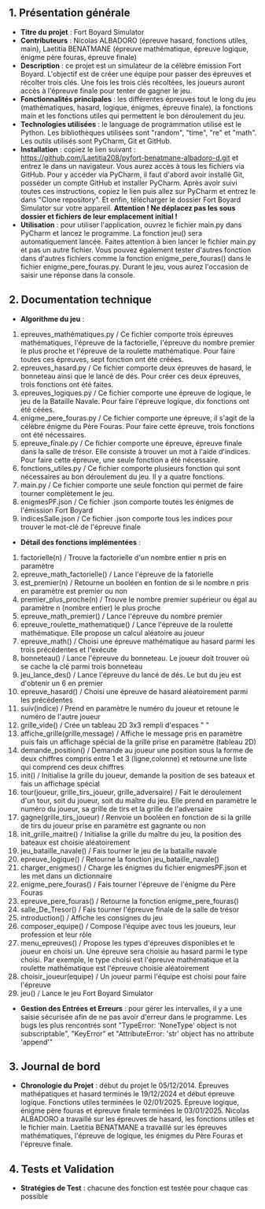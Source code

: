 ## **1. Présentation générale**

   - **Titre du projet** : Fort Boyard Simulator
   - **Contributeurs** : Nicolas ALBADORO (épreuve hasard, fonctions utiles, main), Laetitia BENATMANE (épreuve mathématique, épreuve logique, énigme père fouras, épreuve finale)
   - **Description** : ce projet est un simulateur de la célèbre émission Fort Boyard. L'objectif est de créer une équipe pour passer des épreuves et récolter trois clés.
                       Une fois les trois clés récoltées, les joueurs auront accès à l'épreuve finale pour tenter de gagner le jeu.
   - **Fonctionnalités principales** : les différentes épreuves tout le long du jeu (mathématiques, hasard, logique, énigmes, épreuve finale),
                                       la fonctions main et les fonctions utiles qui permettent le bon déroulement du jeu.
   - **Technologies utilisées** : le language de programmation utilisé est le Python. Les bibliothèques utilisées sont "random", "time", "re" et "math". Les outils utilisés sont PyCharm, Git et GitHub.
   - **Installation** : copiez le lien suivant : https://github.com/Laetitia208/pyfort-benatmane-albadoro-d.git et entrez le dans un navigateur. Vous aurez accès à tous les fichiers via GitHub. Pour y accéder via PyCharm, il faut d'abord avoir installé Git, posséder un compte GitHub et installer PyCharm. Après avoir suivi toutes ces instructions, copiez le lien puis allez sur PyCharm et entrez le dans "Clone repository". Et enfin, télécharger le dossier Fort Boyard Simulator sur votre appareil. **Attention ! Ne déplacez pas les sous dossier et fichiers de leur emplacement initial !**
   - **Utilisation** : pour utiliser l'application, ouvrez le fichier main.py dans PyCharm et lancez le programme. La fonction jeu() sera automatiquement lancée. Faites attention à bien lancer le fichier main.py et pas un autre fichier. Vous pouvez également tester d'autres fonction dans d'autres fichiers comme la fonction enigme_pere_fouras() dans le fichier enigme_pere_fouras.py. Durant le jeu, vous aurez l'occasion de saisir une réponse dans la console.

## **2. Documentation technique**

   - **Algorithme du jeu** :
   1) epreuves_mathématiques.py / Ce fichier comporte trois épreuves mathématiques, l'épreuve de la factorielle, l'épreuve du nombre premier le plus proche et l'épreuve de la roulette mathématique. Pour faire toutes ces épreuves, sept fonction ont été créées. 
   2) epreuves_hasard.py / Ce fichier comporte deux épreuves de hasard, le bonneteau ainsi que le lancé de dés. Pour créer ces deux épreuves, trois fonctions ont été faites.
   3) epreuves_logiques.py / Ce fichier comporte une épreuve de logique, le jeu de la Bataille Navale. Pour faire l'épreuve logique, dix fonctions ont été céées.
   4) enigme_pere_fouras.py / Ce fichier comporte une épreuve, il s'agit de la célèbre énigme du Père Fouras. Pour faire cette épreuve, trois fonctions ont été nécessaires.
   5) epreuve_finale.py / Ce fichier comporte une épreuve, épreuve finale dans la salle de trésor. Elle consiste à trouver un mot à l'aide d'indices. Pour faire cette épreuve, une seule fonction a été nécessaire.
   6) fonctions_utiles.py / Ce fichier comporte plusieurs fonction qui sont nécessaires au bon déroulement du jeu. Il y a quatre fonctions.
   7) main.py / Ce fichier comporte une seule fonction qui permet de faire tourner complètement le jeu.
   8) enigmesPF.json / Ce fichier .json comporte toutes les énigmes de l'émission Fort Boyard
   9) indicesSalle.json / Ce fichier .json comporte tous les indices pour trouver le mot-clé de l'épreuve finale 
   - **Détail des fonctions implémentées** :
   1) factorielle(n) / Trouve la factorielle d'un nombre entier n pris en paramètre
   2) epreuve_math_factorielle() / Lance l'épreuve de la fatorielle 
   3) est_premier(n) / Retourne un booléen en fontion de si le nombre n pris en paramètre est premier ou non
   4) premier_plus_proche(n) / Trouve le nombre premier supérieur ou égal au paramètre n (nombre entier) le plus proche
   5) epreuve_math_premier() / Lance l'épreuve du nombre premier
   6) epreuve_roulette_mathematique() / Lance l'épreuve de la roulette mathématique. Elle propose un calcul aléatoire au joueur
   7) epreuve_math() / Choisi une épreuve mathématique au hasard parmi les trois précédentes et l'exécute
   8) bonneteau() / Lance l'épreuve du bonneteau. Le joueur doit trouver où se cache la clé parmi trois bonneteau
   9) jeu_lance_des() / Lance l'épreuve du lancé de dés. Le but du jeu est d'obtenir un 6 en premier
   10) epreuve_hasard() / Choisi une épreuve de hasard aléatoirement parmi les précédentes
   11) suiv(indice) / Prend en paramètre le numéro du joueur et retoune le numéro de l'autre joueur
   12) grille_vide() / Crée un tableau 2D 3x3 rempli d'espaces " "
   13) affiche_grille(grille,message) / Affiche le message pris en paramètre puis fais un affichage spécial de la grille prise en paramètre (tableau 2D)
   14) demande_position() / Demande au joueur une position sous la forme de deux chiffres compris entre 1 et 3 (ligne,colonne) et retourne une liste qui comprend ces deux chiffres
   15) init() / Initialise la grille du joueur, demande la position de ses bateaux et fais un affichage spécial
   16) tour(joueur, grille_tirs_joueur, grille_adversaire) / Fait le déroulement d'un tour, soit du joueur, soit du maître du jeu. Elle prend en paramètre le numéro du joueur, sa grille de tirs et la grille de l'adversaire
   17) gagne(grille_tirs_joueur) / Renvoie un booléen en fonction de si la grille de tirs du joueur prise en paramètre est gagnante ou non 
   18) init_grille_maitre() / Initialise la grille du maître du jeu, la position des bateaux est choisie aléatoirement
   19) jeu_bataille_navale() / Fais tourner le jeu de la bataille navale
   20) epreuve_logique() / Retourne la fonction jeu_bataille_navale()
   21) charger_enigmes() / Charge les énigmes du fichier enigmesPF.json et les met dans un dictionnaire
   22) enigme_pere_fouras() / Fais tourner l'épreuve de l'énigme du Père Fouras
   23) epreuve_pere_fouras() / Retourne la fonction enigme_pere_fouras()
   24) salle_De_Tresor() / Fais tourner l'épreuve finale de la salle de trésor
   25) introduction() / Affiche les consignes du jeu
   26) composer_equipe() / Compose l'équipe avec tous les joueurs, leur profession et leur rôle
   27) menu_epreuves() / Propose les types d'épreuves disponibles et le joueur en choisi un. Une épreuve sera choisie au hasard parmi le type choisi. Par exemple, le type choisi est l'épreuve mathématique et la roulette mathématique est l'épreuve choisie aléatoirement
   28) choisir_joueur(equipe) / Un joueur parmi l'équipe est choisi pour faire l'épreuve
   29) jeu() / Lance le jeu Fort Boyard Simulator
   - **Gestion des Entrées et Erreurs** : pour gérer les intervalles, il y a une saisie sécurisée afin de ne pas avoir d'erreur dans le programme. Les bugs les plus rencontrés sont "TypeError: 'NoneType' object is not subscriptable", "KeyError" et "AttributeError: 'str' object has no attribute 'append'"

## **3. Journal de bord**

   - **Chronologie du Projet** : début du projet le 05/12/2014. Épreuves mathépatiques et hasard terminés le 19/12/2024 et début épreuve logique. Fonctions utiles terminées le 02/01/2025. Épreuve logique, énigme père fouras et épreuve finale terminées le 03/01/2025.
   Nicolas ALBADORO a travaillé sur les épreuves de hasard, les fonctions utiles et le fichier main.
   Laetitia BENATMANE a travaillé sur les épreuves mathématiques, l'épreuve de logique, les énigmes du Père Fouras et l'épreuve finale.

## **4. Tests et Validation**
   - **Stratégies de Test** : chacune des fonction est testée pour chaque cas possible
